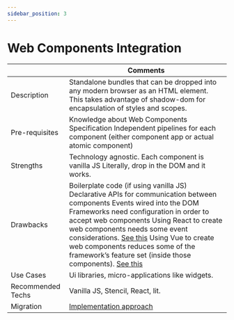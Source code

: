 ```yaml
---
sidebar_position: 3
---
```


# Web Components Integration

|                   | Comments                                                                                                                                                                                                                                                                                                                                                                                   |
|-------------------|--------------------------------------------------------------------------------------------------------------------------------------------------------------------------------------------------------------------------------------------------------------------------------------------------------------------------------------------------------------------------------------------|
| Description       | Standalone bundles that can be dropped into any modern browser as an HTML element. This takes advantage of shadow-dom for encapsulation of styles and scopes.                                                                                                                                                                                                                              |
| Pre-requisites    | Knowledge about Web Components Specification Independent pipelines for each component (either component app or actual atomic component)                                                                                                                                                                                                                                                    |
| Strengths         | Technology agnostic. Each component is vanilla JS Literally, drop in the DOM and it works.                                                                                                                                                                                                                                                                                                 |
| Drawbacks         | Boilerplate code (if using vanilla JS) Declarative APIs for communication between components Events wired into the DOM Frameworks need configuration in order to accept web components Using React to create web components needs some event considerations. [See this](https://reactjs.org/docs/web-components.html) Using Vue to create web components reduces some of the framework’s feature set (inside those components). [See this](https://v3.vuejs.org/guide/web-components.html#building-custom-elements-with-vue) |
| Use Cases         | Ui libraries, micro-applications like widgets.                                                                                                                                                                                                                                                                                                                                             |
| Recommended Techs | Vanilla JS, Stencil, React, lit.                                                                                                                                                                                                                                                                                                                                                           |
| Migration         | [Implementation approach](https://silvana-trabalon.medium.com/front-end-migration-51531bdff518)                                                                                                                                                                                                                                                                                                                                                                 |



